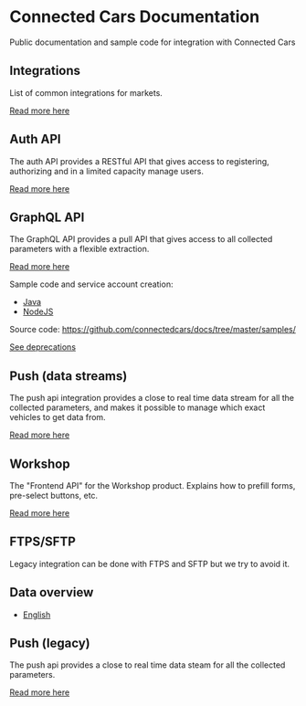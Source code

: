 # Connected Cars Documentation

Public documentation and sample code for integration with Connected Cars

## Integrations

List of common integrations for markets.

[Read more here](./integrations/intro)

## Auth API

The auth API provides a RESTful API that gives access to registering, authorizing and in a limited capacity manage users.

[Read more here](./auth-api.md)

## GraphQL API

The GraphQL API provides a pull API that gives access to all collected parameters with a flexible extraction.

[Read more here](https://api.connectedcars.io/graphql/graphiql/)

Sample code and service account creation:

* [Java](./samples/java/full-example/README.md)
* [NodeJS](./samples/node/README.md)

Source code: https://github.com/connectedcars/docs/tree/master/samples/

[See deprecations](./api-deprecations.md)

## Push (data streams)

The push api integration provides a close to real time data stream for all the collected parameters, and makes it possible to manage which exact vehicles to get data from.

[Read more here](./push-v2.md)

## Workshop

The "Frontend API" for the Workshop product. Explains how to prefill forms, pre-select buttons, etc.

[Read more here](./workshop.md)

## FTPS/SFTP

Legacy integration can be done with FTPS and SFTP but we try to avoid it.

## Data overview

* [English](./data-overview/english.md)

## Push (legacy)

The push api provides a close to real time data steam for all the collected parameters.

[Read more here](./push.md)
